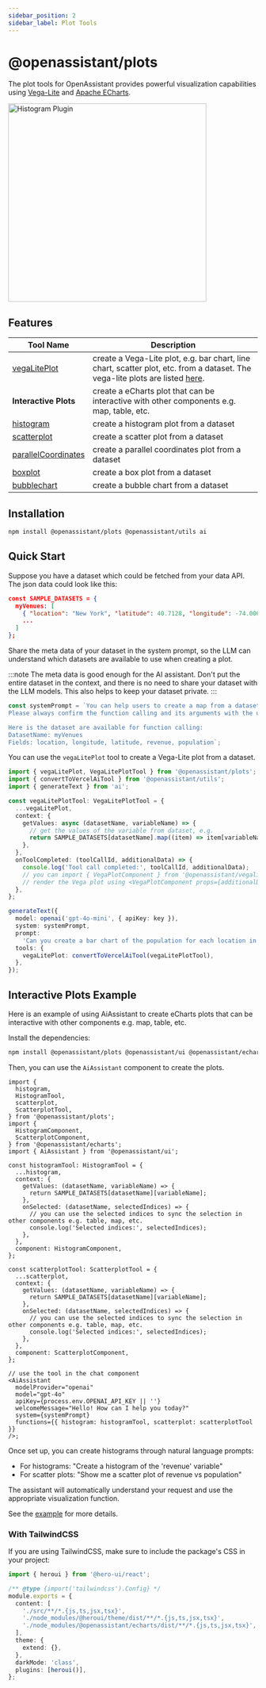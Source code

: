 ```yaml
---
sidebar_position: 2
sidebar_label: Plot Tools
---
```


# @openassistant/plots

The plot tools for OpenAssistant provides powerful visualization capabilities using [Vega-Lite](https://vega.github.io/vega-lite/) and [Apache ECharts](https://echarts.apache.org/).

<img src="https://openassistant-doc.vercel.app/img/histogram-1-400.png" width="400" alt="Histogram Plugin" />

## Features

| Tool Name                                                        | Description                                                                                                                                                                |
| ---------------------------------------------------------------- | -------------------------------------------------------------------------------------------------------------------------------------------------------------------------- |
| [vegaLitePlot](/docs/plots/variables/vegaLitePlot)               | create a Vega-Lite plot, e.g. bar chart, line chart, scatter plot, etc. from a dataset. The vega-lite plots are listed [here](https://vega.github.io/vega-lite/examples/). |
| **Interactive Plots**                                            | create a eCharts plot that can be interactive with other components e.g. map, table, etc.                                                                                  |
| [histogram](/docs/plots/variables/histogram)                     | create a histogram plot from a dataset                                                                                                                                     |
| [scatterplot](/docs/plots/variables/scatterplot)                 | create a scatter plot from a dataset                                                                                                                                       |
| [parallelCoordinates](/docs/plots/variables/parallelCoordinates) | create a parallel coordinates plot from a dataset                                                                                                                          |
| [boxplot](/docs/plots/variables/boxplot)                         | create a box plot from a dataset                                                                                                                                           |
| [bubblechart](/docs/plots/variables/bubblechart)                 | create a bubble chart from a dataset                                                                                                                                       |

## Installation

```bash
npm install @openassistant/plots @openassistant/utils ai
```

## Quick Start

Suppose you have a dataset which could be fetched from your data API. The json data could look like this:

```json
const SAMPLE_DATASETS = {
  myVenues: [
    { "location": "New York", "latitude": 40.7128, "longitude": -74.0060, "revenue": 12500000, "population": 8400000 },
    ...
  ]
};
```

Share the meta data of your dataset in the system prompt, so the LLM can understand which datasets are available to use when creating a plot.

:::note
The meta data is good enough for the AI assistant. Don't put the entire dataset in the context, and there is no need to share your dataset with the LLM models. This also helps to keep your dataset private.
:::

```js
const systemPrompt = `You can help users to create a map from a dataset.
Please always confirm the function calling and its arguments with the user.

Here is the dataset are available for function calling:
DatasetName: myVenues
Fields: location, longitude, latitude, revenue, population`;
```

You can use the `vegaLitePlot` tool to create a Vega-Lite plot from a dataset.

```typescript
import { vegaLitePlot, VegaLitePlotTool } from '@openassistant/plots';
import { convertToVercelAiTool } from '@openassistant/utils';
import { generateText } from 'ai';

const vegaLitePlotTool: VegaLitePlotTool = {
  ...vegaLitePlot,
  context: {
    getValues: async (datasetName, variableName) => {
      // get the values of the variable from dataset, e.g.
      return SAMPLE_DATASETS[datasetName].map((item) => item[variableName]);
    },
  },
  onToolCompleted: (toolCallId, additionalData) => {
    console.log('Tool call completed:', toolCallId, additionalData);
    // you can import { VegaPlotComponent } from '@openassistant/vegalite';
    // render the Vega plot using <VegaPlotComponent props={additionalData} />
  },
};

generateText({
  model: openai('gpt-4o-mini', { apiKey: key }),
  system: systemPrompt,
  prompt:
    'Can you create a bar chart of the population for each location in dataset myVenues?',
  tools: {
    vegaLitePlot: convertToVercelAiTool(vegaLitePlotTool),
  },
});
```

## Interactive Plots Example

Here is an example of using AiAssistant to create eCharts plots that can be interactive with other components e.g. map, table, etc.

Install the dependencies:

```bash
npm install @openassistant/plots @openassistant/ui @openassistant/echarts
```

Then, you can use the `AiAssistant` component to create the plots.

```tsx
import {
  histogram,
  HistogramTool,
  scatterplot,
  ScatterplotTool,
} from '@openassistant/plots';
import {
  HistogramComponent,
  ScatterplotComponent,
} from '@openassistant/echarts';
import { AiAssistant } from '@openassistant/ui';

const histogramTool: HistogramTool = {
  ...histogram,
  context: {
    getValues: (datasetName, variableName) => {
      return SAMPLE_DATASETS[datasetName][variableName];
    },
    onSelected: (datasetName, selectedIndices) => {
      // you can use the selected indices to sync the selection in other components e.g. table, map, etc.
      console.log('Selected indices:', selectedIndices);
    },
  },
  component: HistogramComponent,
};

const scatterplotTool: ScatterplotTool = {
  ...scatterplot,
  context: {
    getValues: (datasetName, variableName) => {
      return SAMPLE_DATASETS[datasetName][variableName];
    },
    onSelected: (datasetName, selectedIndices) => {
      // you can use the selected indices to sync the selection in other components e.g. table, map, etc.
      console.log('Selected indices:', selectedIndices);
    },
  },
  component: ScatterplotComponent,
};

// use the tool in the chat component
<AiAssistant
  modelProvider="openai"
  model="gpt-4o"
  apiKey={process.env.OPENAI_API_KEY || ''}
  welcomeMessage="Hello! How can I help you today?"
  system={systemPrompt}
  functions={{ histogram: histogramTool, scatterplot: scatterplotTool }}
/>;
```

Once set up, you can create histograms through natural language prompts:

- For histograms: "Create a histogram of the 'revenue' variable"
- For scatter plots: "Show me a scatter plot of revenue vs population"

The assistant will automatically understand your request and use the appropriate visualization function.

See the [example](https://github.com/geodacenter/openassistant/tree/main/examples/echarts_plugin) for more details.

### With TailwindCSS

If you are using TailwindCSS, make sure to include the package's CSS in your project:

```typescript
import { heroui } from '@hero-ui/react';

/** @type {import('tailwindcss').Config} */
module.exports = {
  content: [
    './src/**/*.{js,ts,jsx,tsx}',
    './node_modules/@heroui/theme/dist/**/*.{js,ts,jsx,tsx}',
    './node_modules/@openassistant/echarts/dist/**/*.{js,ts,jsx,tsx}',
  ],
  theme: {
    extend: {},
  },
  darkMode: 'class',
  plugins: [heroui()],
};
```
